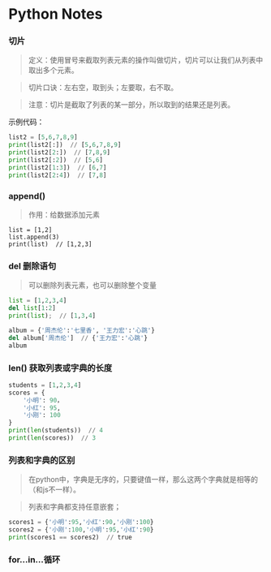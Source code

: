 # Python Notes

### 切片
> 定义：使用冒号来截取列表元素的操作叫做切片，切片可以让我们从列表中取出多个元素。

> 切片口诀：左右空，取到头；左要取，右不取。

> 注意：切片是截取了列表的某一部分，所以取到的结果还是列表。

示例代码：
```python
list2 = [5,6,7,8,9]
print(list2[:])  // [5,6,7,8,9]
print(list2[2:])  // [7,8,9]
print(list2[:2])  // [5,6]
print(list2[1:3])  // [6,7]
print(list2[2:4])  // [7,8]
```

### append()

> 作用：给数据添加元素
```
list = [1,2]
list.append(3)
print(list)  // [1,2,3]
```

### del 删除语句
> 可以删除列表元素，也可以删除整个变量
```python
list = [1,2,3,4]
del list[1:2]
print(list);  // [1,3,4]

album = {'周杰伦':'七里香', '王力宏':'心跳'}
del album['周杰伦']  // {'王力宏':'心跳'}
album
```

### len()  获取列表或字典的长度
```python
students = [1,2,3,4]
scores = {
    '小明': 90，
    '小红': 95,
    '小刚': 100
}
print(len(students))  // 4
print(len(scores))  // 3
```

### 列表和字典的区别
> 在python中，字典是无序的，只要键值一样，那么这两个字典就是相等的（和js不一样）。

> 列表和字典都支持任意嵌套；
```python
scores1 = {'小明':95,'小红':90,'小刚':100}
scores2 = {'小刚':100,'小明':95,'小红':90}
print(scores1 == scores2)  // true
```

### for...in...循环

